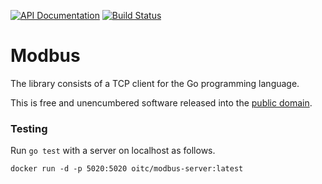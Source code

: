 [![API Documentation](https://godoc.org/github.com/pascaldekloe/modbus?status.svg)](https://godoc.org/github.com/pascaldekloe/modbus)
[![Build Status](https://github.com/pascaldekloe/modbus/actions/workflows/go.yml/badge.svg)](https://github.com/pascaldekloe/modbus/actions/workflows/go.yml)

# Modbus

The library consists of a TCP client for the Go programming language.

This is free and unencumbered software released into the
[public domain](http://creativecommons.org/publicdomain/zero/1.0).


### Testing

Run `go test` with a server on localhost as follows.

    docker run -d -p 5020:5020 oitc/modbus-server:latest
